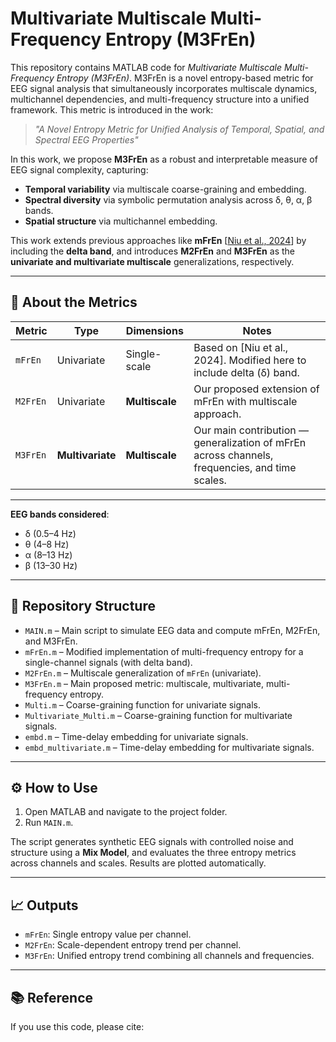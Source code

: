 # Multivariate Multiscale Multi-Frequency Entropy (M3FrEn)

This repository contains MATLAB code for _Multivariate Multiscale Multi-Frequency Entropy (M3FrEn)_. M3FrEn is a novel entropy-based metric for EEG signal analysis that simultaneously incorporates multiscale dynamics, multichannel dependencies, and multi-frequency structure into a unified framework. This metric is introduced in the work:

> _"A Novel Entropy Metric for Unified Analysis of Temporal, Spatial, and Spectral EEG Properties"_  

In this work, we propose **M3FrEn** as a robust and interpretable measure of EEG signal complexity, capturing:
- **Temporal variability** via multiscale coarse-graining and embedding.
- **Spectral diversity** via symbolic permutation analysis across δ, θ, α, β bands.
- **Spatial structure** via multichannel embedding.
  
This work extends previous approaches like **mFrEn** [[Niu et al., 2024](https://doi.org/10.3390/e26090728)] by including the **delta band**, and introduces **M2FrEn** and **M3FrEn** as the **univariate and multivariate multiscale** generalizations, respectively.

---
## 🧠 About the Metrics

| Metric     | Type         | Dimensions       | Notes |
|------------|--------------|------------------|-------|
| `mFrEn`    | Univariate   | Single-scale     | Based on [Niu et al., 2024]. Modified here to include delta (δ) band. |
| `M2FrEn`   | Univariate   | **Multiscale**   | Our proposed extension of mFrEn with multiscale approach. |
| `M3FrEn`   | **Multivariate** | **Multiscale**   | Our main contribution — generalization of mFrEn across channels, frequencies, and time scales. |
---
**EEG bands considered**:
- δ (0.5–4 Hz)
- θ (4–8 Hz)
- α (8–13 Hz)
- β (13–30 Hz)
---
## 📂 Repository Structure

- `MAIN.m` – Main script to simulate EEG data and compute mFrEn, M2FrEn, and M3FrEn.
- `mFrEn.m` – Modified implementation of multi-frequency entropy for a single-channel signals (with delta band).
- `M2FrEn.m` – Multiscale generalization of `mFrEn` (univariate).
- `M3FrEn.m` – Main proposed metric: multiscale, multivariate, multi-frequency entropy.
- `Multi.m` – Coarse-graining function for univariate signals.
- `Multivariate_Multi.m` – Coarse-graining function for multivariate signals.
- `embd.m` – Time-delay embedding for univariate signals.
- `embd_multivariate.m` – Time-delay embedding for multivariate signals.

---

## ⚙️ How to Use

1. Open MATLAB and navigate to the project folder.
2. Run `MAIN.m`.

The script generates synthetic EEG signals with controlled noise and structure using a **Mix Model**, and evaluates the three entropy metrics across channels and scales. Results are plotted automatically.

---

## 📈 Outputs

- `mFrEn`: Single entropy value per channel.
- `M2FrEn`: Scale-dependent entropy trend per channel.
- `M3FrEn`: Unified entropy trend combining all channels and frequencies.

---

## 📚 Reference

If you use this code, please cite:

